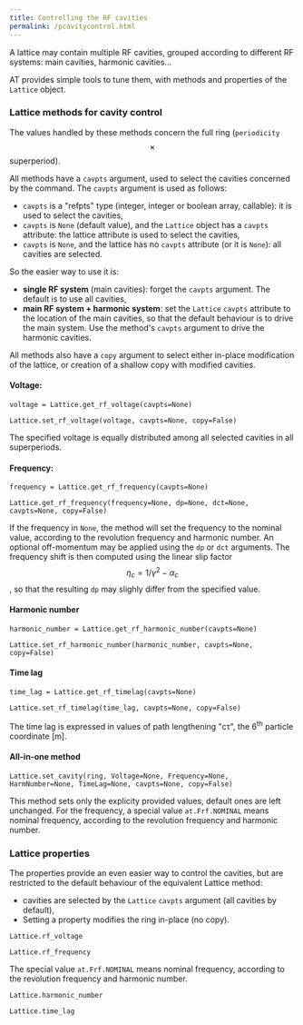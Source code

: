 ```yaml
---
title: Controlling the RF cavities
permalink: /pcavitycontrol.html
---
```

A lattice may contain multiple RF cavities, grouped according to different RF systems:
main cavities, harmonic cavities…

AT provides simple tools to tune them, with methods and properties of the
`Lattice` object.

### Lattice methods for cavity control

The values handled by these methods concern the full ring (`periodicity` $$\times$$ superperiod).

All methods have a `cavpts` argument, used to select the cavities concerned by the command.
The `cavpts` argument is used as follows:
- `cavpts` is a "refpts" type (integer, integer or boolean array, callable): it is used to select the cavities,
- `cavpts` is `None` (default value), and the `Lattice` object has a `cavpts` attribute: the lattice attribute is used to select the cavities,
- `cavpts` is `None`, and the lattice has no `cavpts` attribute (or it is `None`): all cavities are selected.

So the easier way to use it is:
- **single RF system** (main cavities): forget the `cavpts` argument. The default is to use all cavities,
- **main RF system + harmonic system**: set the `Lattice` `cavpts` attribute to the location of the main cavities,
  so that the default behaviour is to drive the main system. Use the method's `cavpts` argument to drive the harmonic cavities.

All methods also have a `copy` argument to select either in-place modification
of the lattice, or creation of a shallow copy with modified cavities.

#### Voltage:
```voltage = Lattice.get_rf_voltage(cavpts=None)```

```Lattice.set_rf_voltage(voltage, cavpts=None, copy=False)```

The specified voltage is equally distributed among all selected cavities in all superperiods.

#### Frequency:
`frequency = Lattice.get_rf_frequency(cavpts=None)`

`Lattice.get_rf_frequency(frequency=None, dp=None, dct=None, cavpts=None, copy=False)`

If the frequency in `None`, the method will set the frequency to the nominal value,
according to the revolution frequency and harmonic number. An optional
off-momentum may be applied using the `dp` or `dct` arguments. The frequency
shift is then computed using the linear slip factor $$\eta_c = 1/\gamma^2 - \alpha_c$$ ,
so that the resulting `dp` may slighly differ from the specified value.
#### Harmonic number
`harmonic_number = Lattice.get_rf_harmonic_number(cavpts=None)`

`Lattice.set_rf_harmonic_number(harmonic_number, cavpts=None, copy=False)`
#### Time lag
`time_lag = Lattice.get_rf_timelag(cavpts=None)`

`Lattice.set_rf_timelag(time_lag, cavpts=None, copy=False)`

The time lag is expressed in values of path lengthening "c&tau;", the 6<sup>th</sup> particle coordinate [m].
#### All-in-one method
`Lattice.set_cavity(ring, Voltage=None, Frequency=None, HarmNumber=None,
               TimeLag=None, cavpts=None, copy=False)`

This method sets only the explicity provided values, default ones are left unchanged.
For the frequency, a special value `at.Frf.NOMINAL` means nominal frequency,
according to the revolution frequency and harmonic number.

### Lattice properties
The properties provide an even easier way to control the cavities, but are restricted
to the default behaviour of the equivalent Lattice method:
- cavities are selected by the `Lattice` `cavpts` argument (all cavities by default),
- Setting a property modifies the ring in-place (no copy).

`Lattice.rf_voltage`

`Lattice.rf_frequency`

The special value `at.Frf.NOMINAL` means nominal frequency,
according to the revolution frequency and harmonic number.

`Lattice.harmonic_number`

`Lattice.time_lag`